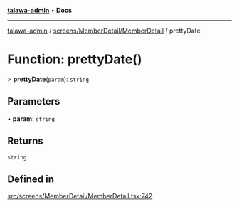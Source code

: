 [**talawa-admin**](../../../../README.md) • **Docs**

***

[talawa-admin](../../../../modules.md) / [screens/MemberDetail/MemberDetail](../README.md) / prettyDate

# Function: prettyDate()

\> **prettyDate**(`param`): `string`

## Parameters

• **param**: `string`

## Returns

`string`

## Defined in

[src/screens/MemberDetail/MemberDetail.tsx:742](https://github.com/PalisadoesFoundation/talawa-admin/blob/7a991b3aa824070bd53d6367f1ce7f072321af88/src/screens/MemberDetail/MemberDetail.tsx#L742)
